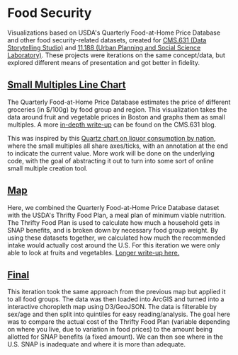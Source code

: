 # Food Security
Visualizations based on USDA's Quarterly Food-at-Home Price Database and other food security-related datasets, created for [CMS.631 (Data Storytelling Studio)](http://cms631.datatherapy.org) and [11.188 (Urban Planning and Social Science Laboratory)](http://web.mit.edu/11.188/www/index.html). These projects were iterations on the same concept/data, but explored different means of presentation and got better in fidelity.

## [Small Multiples Line Chart](http://stephensuen.com/foodsec/smlines)

The Quarterly Food-at-Home Price Database estimates the price of different groceries (in $/100g) by food group and region. This visualization takes the data around fruit and vegetable prices in Boston and graphs them as small multiples. A more [in-depth write-up](http://cms631.datatherapy.org/2015/04/16/how-much-do-fruits-vegetables-cost-in-boston) can be found on the CMS.631 blog.

This was inspired by this [Quartz chart on liquor consumption by nation](https://qzprod.files.wordpress.com/2014/01/liquor-consumption2.png?w=640), where the small multiples all share axes/ticks, with an annotation at the end to indicate the current value. More work will be done on the underlying code, with the goal of abstracting it out to turn into some sort of online small multiple creation tool.

## [Map](http://stephensuen.com/foodsec/map)

Here, we combined the Quarterly Food-at-Home Price Database dataset with the USDA's Thrifty Food Plan, a meal plan of minimum viable nutrition. The Thrifty Food Plan is used to calculate how much a household gets in SNAP benefits, and is broken down by necessary food group weight. By using these datasets together, we calculated how much the recommended intake would actually cost around the U.S. For this iteration we were only able to look at fruits and vegetables. [Longer write-up here.](http://cms631.datatherapy.org/2015/04/28/price-of-recommended-fruitvegetable-consumption-2010)

## [Final](http://stephensuen.com/foodsec/final)

This iteration took the same approach from the previous map but applied it to all food groups. The data was then loaded into ArcGIS and turned into a interactive choropleth map using D3/GeoJSON. The data is filterable by sex/age and then split into quintiles for easy reading/analysis. The goal here was to compare the actual cost of the Thrifty Food Plan (variable depending on where you live, due to variation in food prices) to the amount being allotted for SNAP benefits (a fixed amount). We can then see where in the U.S. SNAP is inadequate and where it is more than adequate.
